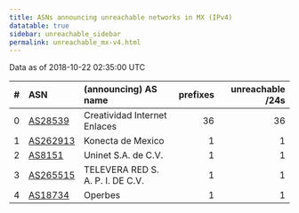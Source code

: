 ```yaml
---
title: ASNs announcing unreachable networks in MX (IPv4)
datatable: true
sidebar: unreachable_sidebar
permalink: unreachable_mx-v4.html
---
```


Data as of 2018-10-22 02:35:00 UTC


<div class="datatable-begin"></div>

|   # | ASN                                      | (announcing) AS name             |   prefixes |   unreachable /24s |
|----:|:-----------------------------------------|:---------------------------------|-----------:|-------------------:|
|   0 | [AS28539](unreachable_AS28539-v4.html)   | Creatividad Internet Enlaces     |         36 |                 36 |
|   1 | [AS262913](unreachable_AS262913-v4.html) | Konecta de Mexico                |          1 |                  1 |
|   2 | [AS8151](unreachable_AS8151-v4.html)     | Uninet S.A. de C.V.              |          1 |                  1 |
|   3 | [AS265515](unreachable_AS265515-v4.html) | TELEVERA RED S. A. P. I. DE C.V. |          1 |                  1 |
|   4 | [AS18734](unreachable_AS18734-v4.html)   | Operbes                          |          1 |                  1 |

<div class="datatable-end"></div>